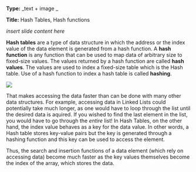 **Type:** _text + image _

**Title:** Hash Tables, Hash functions

_insert slide content here_

<!--badges={Algorithms:10}-->

**Hash tables** are a type of data structure in which the address or the index value of the data element is generated from a hash function. A **hash function** is any function that can be used to map data of arbitrary size to fixed-size values. The values returned by a hash function are called **hash values**. The values are used to index a fixed-size table which is the Hash table. Use of a hash function to index a hash table is called **hashing**.

![](https://upload.wikimedia.org/wikipedia/commons/thumb/5/58/Hash_table_4_1_1_0_0_1_0_LL.svg/480px-Hash_table_4_1_1_0_0_1_0_LL.svg.png)

That makes accessing the data faster than can be done with many other data structures. For example, accessing data in Linked Lists could potentially take much longer, as one would have to loop through the list until the desired data is aquired. If you wished to find the last element in the list, you would have to go through the *entire* list! In Hash Tables, on the other hand, the index value behaves as a key for the data value. In other words, a Hash table stores key-value pairs but the key is generated through a hashing function and this key can be used to access the element.

Thus, the search and insertion functions of a data element (which rely on accessing data) become much faster as the key values themselves become the index of the array, which stores the data.